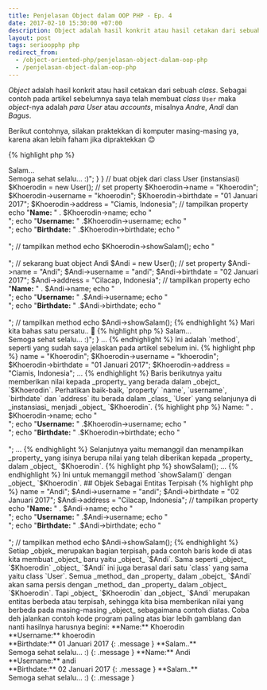 ```yaml
---
title: Penjelasan Object dalam OOP PHP - Ep. 4
date: 2017-02-10 15:30:00 +07:00
description: Object adalah hasil konkrit atau hasil cetakan dari sebuah class. Sebagai contoh pada artikel sebelumnya saya telah membuat class User maka object-nya adalah para User atau account
layout: post
tags: serioopphp php
redirect_from:
  - /object-oriented-php/penjelasan-object-dalam-oop-php
  - /penjelasan-object-dalam-oop-php
---
```


_Object_ adalah hasil konkrit atau hasil cetakan dari sebuah _class_. Sebagai contoh pada artikel sebelumnya saya telah membuat _class_ `User` maka _object_-nya adalah *para User* atau *accounts*, misalnya *Andre*, *Andi* dan *Bagus*.

Berikut contohnya, silakan praktekkan di komputer masing-masing ya, karena akan lebih faham jika dipraktekkan 😊

{% highlight php %}
<?php
class User {
    var $name;
    var $username;
    var $brithdate;
    var $address;

    function showSalam()
    {
        echo "<b>Salam...</b><br />Semoga sehat selalu... :)";
    }
}

// buat objek dari class User (instansiasi)
$Khoerodin = new User();

// set property
$Khoerodin->name = "Khoerodin";
$Khoerodin->username = "khoerodin";
$Khoerodin->birthdate = "01 Januari 2017";
$Khoerodin->address = "Ciamis, Indonesia";

// tampilkan property
echo "<b>Name:</b> " . $Khoerodin->name;
echo "<br />";
echo "<b>Username:</b> " .$Khoerodin->username;
echo "<br />";
echo "<b>Birthdate:</b> " .$Khoerodin->birthdate;
echo "<br /><br />";

// tampilkan method
echo $Khoerodin->showSalam();
echo "<br /><br />";

// sekarang buat object Andi
$Andi = new User();

// set property
$Andi->name = "Andi";
$Andi->username = "andi";
$Andi->birthdate = "02 Januari 2017";
$Andi->address = "Cilacap, Indonesia";

// tampilkan property
echo "<b>Name:</b> " . $Andi->name;
echo "<br />";
echo "<b>Username:</b> " .$Andi->username;
echo "<br />";
echo "<b>Birthdate:</b> " .$Andi->birthdate;
echo "<br /><br />";

// tampilkan method
echo $Andi->showSalam();
{% endhighlight %}

Mari kita bahas satu persatu.. 💪

{% highlight php %}
<?php
class User {
...
{% endhighlight %}

Ini adalah mendefinisikan `class` baru dengan nama `User`, diikuti pembuka kurung kurawal untuk mengawali `class` dan tentunya pada baris terakhir akan ditutup oleh penutup kurung kurawal.

{% highlight php %}
<?php
...
    var $name;
    var $username;
    var $brithdate;
    var $address;
...
{% endhighlight %}

Baris selanjutnya ialah mendefinisikan _property_, dengan didahului menggunakan *keyword* `var`. Selain *keyword* `var` bisa saja menggunakan *keyword* `public` atau `protected` atau `private`, tapi di sini saya menggunakan `var`.

Dalam artikel ini bisa kita abaikan saja pertanyaan *Apa sih fungsi var, `public`, `protected` dan `private`* Karena bahasan mengenai keyword `public`, `protected` dan `private` akan dibahas dalam artikel tersendiri yaitu tentang _visibility_.

{% highlight php %}
<?php
...
    function showSalam()
    {
        echo "<b>Salam...</b><br />Semoga sehat selalu... :)";
    }
...
{% endhighlight %}

Ini adalah `method`, seperti yang sudah saya jelaskan pada artikel sebelum ini.

{% highlight php %}
<?php
...
$Khoerodin = new User();
...
{% endhighlight %}

Nah ini adalah instansiasi _object_ yaitu cara membuat _object_ dari sebuah _class_ yang dalam hal ini yaitu _class_ `User`.

{% highlight php %}
<?php
...
$Khoerodin->name = "Khoerodin";
$Khoerodin->username = "khoerodin";
$Khoerodin->birthdate = "01 Januari 2017";
$Khoerodin->address = "Ciamis, Indonesia";
...
{% endhighlight %}

Baris berikutnya yaitu memberikan nilai kepada _property_ yang berada dalam _obejct_ `$Khoerodin`. Perhatikan baik-baik, `property` `name`, `username`, `birthdate` dan `address` itu berada dalam _class_ `User` yang selanjunya di _instansiasi_ menjadi _object_ `$Khoerodin`.

{% highlight php %}
<?php
...
echo "<b>Name:</b> " . $Khoerodin->name;
echo "<br />";
echo "<b>Username:</b> " .$Khoerodin->username;
echo "<br />";
echo "<b>Birthdate:</b> " .$Khoerodin->birthdate;
echo "<br /><br />";
...
{% endhighlight %}

Selanjutnya yaitu memanggil dan menampilkan _property_ yang isinya berupa nilai yang telah diberikan kepada _property_ dalam _object_ `$Khoerodin`.

{% highlight php %}
<?php
...
echo $Khoerodin->showSalam();
...
{% endhighlight %}

Ini untuk memanggil method `showSalam()` dengan _object_ `$Khoerodin`.

## Objek Sebagai Entitas Terpisah
{% highlight php %}
<?php
// sekarang buat object Andi
$Andi = new User();

// set property
$Andi->name = "Andi";
$Andi->username = "andi";
$Andi->birthdate = "02 Januari 2017";
$Andi->address = "Cilacap, Indonesia";

// tampilkan property
echo "<b>Name:</b> " . $Andi->name;
echo "<br />";
echo "<b>Username:</b> " .$Andi->username;
echo "<br />";
echo "<b>Birthdate:</b> " .$Andi->birthdate;
echo "<br /><br />";

// tampilkan method
echo $Andi->showSalam();
{% endhighlight %}

Setiap _objek_ merupakan bagian terpisah, pada contoh baris kode di atas kita membuat _object_ baru yaitu _object_ `$Andi`. Sama seperti _object_ `$Khoerodin` _object_ `$Andi` ini juga berasal dari satu `class` yang sama yaitu class `User`.

Semua _method_ dan _property_ dalam _obejct_ `$Andi` akan sama persis dengan _method_ dan _property_ dalam _object_ `$Khoerodin`. Tapi _object_ `$Khoerodin` dan _object_ `$Andi` merupakan entitas berbeda atau terpisah, sehingga kita bisa memberikan nilai yang berbeda pada masing-masing _object_ sebagaimana contoh diatas.

Coba deh jalankan contoh kode program paling atas biar lebih gamblang dan nanti hasilnya harusnya begini:

**Name:** Khoerodin<br>
**Username:** khoerodin<br>
**Birthdate:** 01 Januari 2017
{: .message }

**Salam..**<br>
Semoga sehat selalu... :)
{: .message }

**Name:** Andi<br>
**Username:** andi<br>
**Birthdate:** 02 Januari 2017
{: .message }

**Salam..**<br>
Semoga sehat selalu... :)
{: .message }

